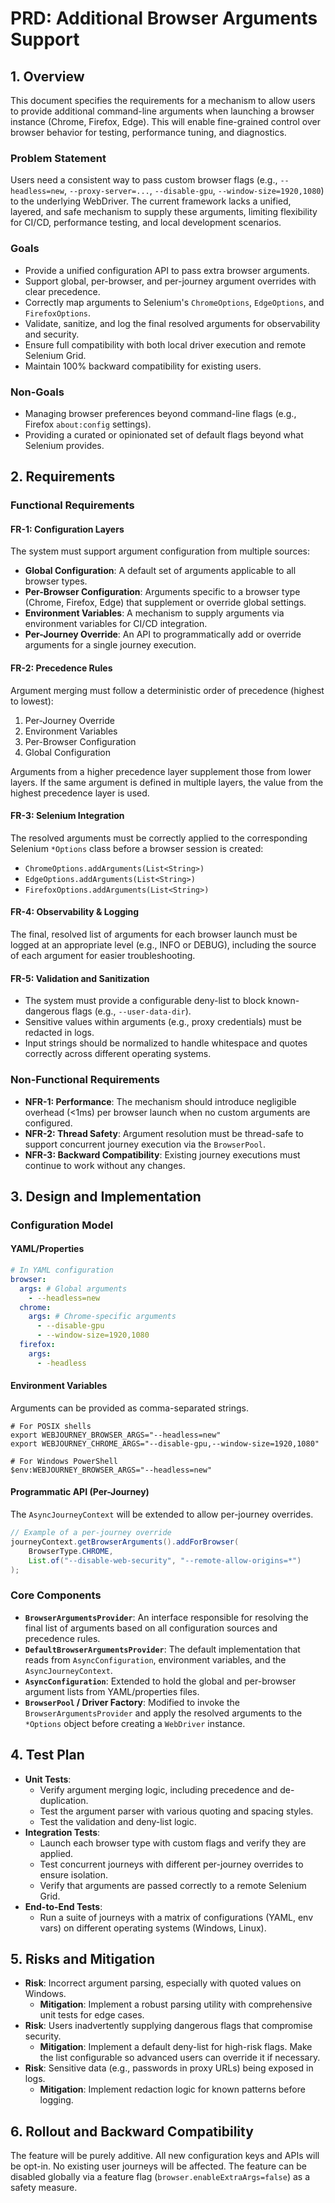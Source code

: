 # PRD: Additional Browser Arguments Support

## 1. Overview

This document specifies the requirements for a mechanism to allow users to provide additional command-line arguments when launching a browser instance (Chrome, Firefox, Edge). This will enable fine-grained control over browser behavior for testing, performance tuning, and diagnostics.

### Problem Statement

Users need a consistent way to pass custom browser flags (e.g., `--headless=new`, `--proxy-server=...`, `--disable-gpu`, `--window-size=1920,1080`) to the underlying WebDriver. The current framework lacks a unified, layered, and safe mechanism to supply these arguments, limiting flexibility for CI/CD, performance testing, and local development scenarios.

### Goals

- Provide a unified configuration API to pass extra browser arguments.
- Support global, per-browser, and per-journey argument overrides with clear precedence.
- Correctly map arguments to Selenium's `ChromeOptions`, `EdgeOptions`, and `FirefoxOptions`.
- Validate, sanitize, and log the final resolved arguments for observability and security.
- Ensure full compatibility with both local driver execution and remote Selenium Grid.
- Maintain 100% backward compatibility for existing users.

### Non-Goals

- Managing browser preferences beyond command-line flags (e.g., Firefox `about:config` settings).
- Providing a curated or opinionated set of default flags beyond what Selenium provides.

## 2. Requirements

### Functional Requirements

#### FR-1: Configuration Layers

The system must support argument configuration from multiple sources:

- **Global Configuration**: A default set of arguments applicable to all browser types.
- **Per-Browser Configuration**: Arguments specific to a browser type (Chrome, Firefox, Edge) that supplement or override global settings.
- **Environment Variables**: A mechanism to supply arguments via environment variables for CI/CD integration.
- **Per-Journey Override**: An API to programmatically add or override arguments for a single journey execution.

#### FR-2: Precedence Rules

Argument merging must follow a deterministic order of precedence (highest to lowest):
1.  Per-Journey Override
2.  Environment Variables
3.  Per-Browser Configuration
4.  Global Configuration

Arguments from a higher precedence layer supplement those from lower layers. If the same argument is defined in multiple layers, the value from the highest precedence layer is used.

#### FR-3: Selenium Integration

The resolved arguments must be correctly applied to the corresponding Selenium `*Options` class before a browser session is created:
- `ChromeOptions.addArguments(List<String>)`
- `EdgeOptions.addArguments(List<String>)`
- `FirefoxOptions.addArguments(List<String>)`

#### FR-4: Observability & Logging

The final, resolved list of arguments for each browser launch must be logged at an appropriate level (e.g., INFO or DEBUG), including the source of each argument for easier troubleshooting.

#### FR-5: Validation and Sanitization

- The system must provide a configurable deny-list to block known-dangerous flags (e.g., `--user-data-dir`).
- Sensitive values within arguments (e.g., proxy credentials) must be redacted in logs.
- Input strings should be normalized to handle whitespace and quotes correctly across different operating systems.

### Non-Functional Requirements

- **NFR-1: Performance**: The mechanism should introduce negligible overhead (<1ms) per browser launch when no custom arguments are configured.
- **NFR-2: Thread Safety**: Argument resolution must be thread-safe to support concurrent journey execution via the `BrowserPool`.
- **NFR-3: Backward Compatibility**: Existing journey executions must continue to work without any changes.

## 3. Design and Implementation

### Configuration Model

#### YAML/Properties

```yaml
# In YAML configuration
browser:
  args: # Global arguments
    - --headless=new
  chrome:
    args: # Chrome-specific arguments
      - --disable-gpu
      - --window-size=1920,1080
  firefox:
    args:
      - -headless
```

#### Environment Variables

Arguments can be provided as comma-separated strings.
```shell
# For POSIX shells
export WEBJOURNEY_BROWSER_ARGS="--headless=new"
export WEBJOURNEY_CHROME_ARGS="--disable-gpu,--window-size=1920,1080"

# For Windows PowerShell
$env:WEBJOURNEY_BROWSER_ARGS="--headless=new"
```

#### Programmatic API (Per-Journey)

The `AsyncJourneyContext` will be extended to allow per-journey overrides.

```java
// Example of a per-journey override
journeyContext.getBrowserArguments().addForBrowser(
    BrowserType.CHROME,
    List.of("--disable-web-security", "--remote-allow-origins=*")
);
```

### Core Components

- **`BrowserArgumentsProvider`**: An interface responsible for resolving the final list of arguments based on all configuration sources and precedence rules.
- **`DefaultBrowserArgumentsProvider`**: The default implementation that reads from `AsyncConfiguration`, environment variables, and the `AsyncJourneyContext`.
- **`AsyncConfiguration`**: Extended to hold the global and per-browser argument lists from YAML/properties files.
- **`BrowserPool` / Driver Factory**: Modified to invoke the `BrowserArgumentsProvider` and apply the resolved arguments to the `*Options` object before creating a `WebDriver` instance.

## 4. Test Plan

- **Unit Tests**:
    - Verify argument merging logic, including precedence and de-duplication.
    - Test the argument parser with various quoting and spacing styles.
    - Test the validation and deny-list logic.
- **Integration Tests**:
    - Launch each browser type with custom flags and verify they are applied.
    - Test concurrent journeys with different per-journey overrides to ensure isolation.
    - Verify that arguments are passed correctly to a remote Selenium Grid.
- **End-to-End Tests**:
    - Run a suite of journeys with a matrix of configurations (YAML, env vars) on different operating systems (Windows, Linux).

## 5. Risks and Mitigation

- **Risk**: Incorrect argument parsing, especially with quoted values on Windows.
  - **Mitigation**: Implement a robust parsing utility with comprehensive unit tests for edge cases.
- **Risk**: Users inadvertently supplying dangerous flags that compromise security.
  - **Mitigation**: Implement a default deny-list for high-risk flags. Make the list configurable so advanced users can override it if necessary.
- **Risk**: Sensitive data (e.g., passwords in proxy URLs) being exposed in logs.
  - **Mitigation**: Implement redaction logic for known patterns before logging.

## 6. Rollout and Backward Compatibility

The feature will be purely additive. All new configuration keys and APIs will be opt-in. No existing user journeys will be affected. The feature can be disabled globally via a feature flag (`browser.enableExtraArgs=false`) as a safety measure.

